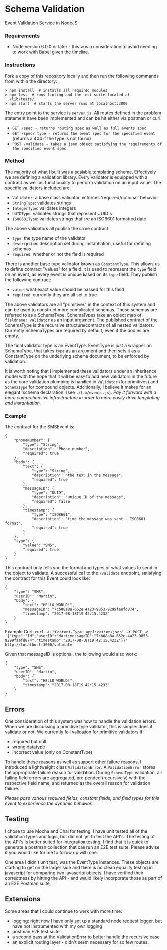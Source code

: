 # Schema Validation

Event Validation Service in NodeJS

### Requirements
- Node version 6.0.0 or later - this was a consideration to avoid needing to work with Babel given the timeline.

### Instructions

Fork a copy of this repository locally and then run the following commands from within the directory:

```
> npm install  # installs all required modules
> npm test  # runs linting and the test suite located at `./lib/tests/`
> npm start  # starts the server runs at localhost:3000
```

The entry point to the service is `server.js`. All routes defined in the problem statement have been implemented and can be hit either via postman or curl:
- `GET /spec - returns routing spec as well as full events spec`
- `GET /spec/:type - returns the event spec for the specified event` (returns a 404 if the type is not found)
- `POST /validate - takes a json object satisfying the requirements of the specified event spec`

### Method
The majority of what I built was a scalable templating scheme. Effectively we are defining a validation library. Every validator is equipped with a contract as well as functionality to perform validation on an input value. The specific validators included are:
- `Validator`: a base class validator, enforces 'required/optional' behavior
- `StringType`: validates strings
- `IntegerType`: validates integers
- `UUIDType`: validates strings that represent UUID's
- `ISO8601Type`: validates strings that are an ISO8601 formatted date

The above validators all publish the same contract:
- `type`: the type name of the validator
- `description`: description set during instantiation, useful for defining schemas
- `required`: whether or not the field is required

There is another base type validator known as `ConstantType`. This allows us to define contract "values" for a field. It is used to represent the `type` field on an event, as every event is unique based on its `type` field. They publish the following contract:
- `value`: what exact value should be passed for this field
- `required`: currently they are all set to true

The above validators are all "primitives" in the context of this system and can be used to construct more complicated schemas. These schemas are referred to as a SchemaType. SchemaTypes take an object map of `fieldname: Validator` as an input argument. The published contract of the SchemaType is the recursive structure/contracts of all nested validators. Currently SchemaTypes are required by default, even if the bodies are empty.

The final validator type is an EventType. EventType is just a wrapper on SchemaType, that takes `type` as an argument and then sets it as a ConstantType on the underlying schema document, to be enforced by validation.

It is worth noting that I implemented these validators under an inheritence model with the hope that it will be easy to add new validators in the future as the core validation plumbing is handled in `Validator` (for primitives) and `SchemaType` for compound objects. Additionally, I believe it makes for an elegant 'schema declaration' (see `./lib/events.js`).
_Pay it forward with a more comprehensive infrastructure in order to more easily drive templating and instantiation._

### Example
The contract for the SMSEvent is:

```
{
    "phoneNumber": {
        "type": "String",
        "description": "Phone number",
        "required": true
    },
    "body": {
        "text": {
            "type": "String",
            "description": "the text in the message",
            "required": true
        },
        "messageID": {
            "type": "UUID",
            "description": "unique ID of the message",
            "required": false
        },
        "timestamp": {
            "type": "ISO8601",
            "description": "time the message was sent - ISO8601 format",
            "required": true
        }
    },
    "type": {
        "value": "SMS",
        "required": true
    }
}
```

This contract only tells you the format and types of what values to send in the object to validate. A successful call to the `/validate` endpoint, satisfying the contract for this Event could look like:

```
{
	"type": "SMS",
	"userID": "Martin",
	"body": {
		"text": "HELLO WORLD!",
		"messageID": "7cb08a8a-652e-4a23-9853-9299faafd874",
		"timestamp": "2017-08-18T19:42:15.423Z"
	}
}
```

Example Curl: `curl -H "Content-Type: application/json" -X POST -d '{"type":"IM","userID":"MartimessageID":"7cb08a8a-652e-4a23-9853-9299faafd874","timestamp":"2017-08-18T19:42:15.423Z"}}' http://localhost:3000/validate`

Given that messageID is optional, the following would also work:

```
{
	"type": "SMS",
	"userID": "Martin",
	"body": {
		"text": "HELLO WORLD!",
		"timestamp": "2017-08-18T19:42:15.423Z"
	}
}
```

## Errors

One consideration of this system was how to handle the validation errors. When we are discussing a primitive type validator, this is simple: does it validate or not. We currently fail validation for primitive validators if:
- required but null
- wrong datatype
- incorrect value (only on ConstantType)

To handle these reasons as well as support other failure reasons, I introduced a lightweight class `ValidationError`. A `ValidationError` stores the appropriate failure reason for validation. During `SchemaType` validation, all failing field errors are aggregated, pre-pended (recursively) with the respective field name, and returned as the overall reason for validation failure.

_Please pass various required fields, constant fields, and field types for this event to experience the dynamic behavior._

## Testing

I chose to use Mocha and Chai for testing. I have unit tested all of the validation types and logic, but did not get to test the API's. The testing of the API's is better suited for integration testing. I find that it is quick to generate a postman collection that can run an E2E test suite. Please advise if you would like for me to follow up with one.

One area I didn't unit test, was the EventType instances. These objects are starting to get on the larger side and there is no clean equality testing in javascript for comparing two javascript objects. I have verified their correctness by hitting the API - and would likely incorporate those as part of an E2E Postman suite.

## Extensions

Some areas that I could continue to work with more time:
- logging: right now I have only set up a standard node request logger, but have not instrumented with my own logging
- postman E2E test suite
- a second pass at the ValidationError to better handle the recursive case
- an explicit routing layer - didn't seem necessary for so few routes.

